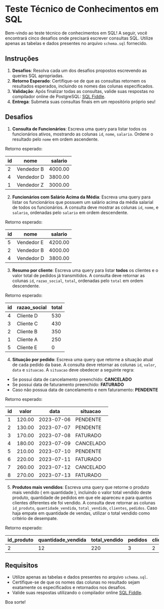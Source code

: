 # Teste Técnico de Conhecimentos em SQL

Bem-vindo ao teste técnico de conhecimentos em SQL! A seguir, você encontrará cinco desafios onde precisará escrever
consultas SQL. Utilize apenas as tabelas e dados presentes no arquivo `schema.sql` fornecido.

## Instruções

1. **Desafios**: Resolva cada um dos desafios propostos escrevendo as queries SQL apropriadas.
2. **Retorno Esperado**: Certifique-se de que as consultas retornem os resultados esperados, incluindo os nomes das colunas especificados.
3. **Validação**: Após finalizar todas as consultas, valide suas respostas no compilador online de PostgreSQL:
[SQL Fiddle](https://sqlfiddle.com/postgresql/online-compiler).
4. **Entrega**: Submeta suas consultas finais em um repositório próprio seu!

## Desafios

1. **Consulta de Funcionários**: Escreva uma query para listar todos os funcionários ativos, mostrando as colunas
`id`, `nome`, `salario`. Ordene o resultado pelo `nome` em ordem ascendente.

Retorno esperado:

| id | nome       | salario |
|----|------------|---------|
| 2  | Vendedor B | 4000.00 |
| 4  | Vendedor D | 3800.00 |
| 1  | Vendedor Z | 3000.00 |


2. **Funcionários com Salário Acima da Média**: Escreva uma query para listar os funcionários que possuem um salário
acima da média salarial de todos os funcionários. A consulta deve mostrar as colunas `id`, `nome`, e `salario`,
ordenadas pelo `salario` em ordem descendente.

Retorno esperado:

| id | nome       | salario |
|----|------------|---------|
| 5  | Vendedor E | 4200.00 |
| 2  | Vendedor B | 4000.00 |
| 4  | Vendedor D | 3800.00 |

3. **Resumo por cliente**: Escreva uma query para listar **todos** os clientes e o valor total de pedidos já transmitidos.
A consulta deve retornar as colunas `id`, `razao_social`, `total`, ordenadas pelo `total` em ordem descendente.

Retorno esperado:

| id  | razao_social | total |
| --- | ------------ | ----- |
| 4   | Cliente D    | 530   |
| 3   | Cliente C    | 430   |
| 2   | Cliente B    | 350   |
| 1   | Cliente A    | 250   |
| 5   | Cliente E    | 0     |

4. **Situação por pedido**: Escreva uma query que retorne a situação atual de cada pedido da base. A consulta deve retornar as colunas `id`, `valor`, `data` e `situacao`. A `situacao` deve obedecer a seguinte regra:
* Se possui data de cancelamento preenchido: **CANCELADO**
* Se possui data de faturamento preenchido: **FATURADO**
* Caso não possua data de cancelamento e nem faturamento: **PENDENTE**

Retorno esperado:

| id  | valor  | data       | situacao  |
| --- | ------ | ---------- |-----------|
| 1   | 120.00 | 2023-07-06 | PENDENTE  |
| 2   | 130.00 | 2023-07-07 | PENDENTE  |
| 3   | 170.00 | 2023-07-08 | FATURADO  |
| 4   | 180.00 | 2023-07-09 | CANCELADO |
| 5   | 210.00 | 2023-07-10 | PENDENTE  |
| 6   | 220.00 | 2023-07-11 | FATURADO  |
| 7   | 260.00 | 2023-07-12 | CANCELADO |
| 8   | 270.00 | 2023-07-13 | FATURADO  |

5. **Produtos mais vendidos**: Escreva uma query que retorne o produto mais vendido ( em quantidade ), incluindo o valor total vendido deste produto,
quantidade de pedidos em que ele apareceu e para quantos clientes diferentes ele foi vendido. A consulta deve retornar as colunas
`id_produto`, `quantidade_vendida`, `total_vendido`, `clientes`, `pedidos`. Caso haja empate em quantidade de vendas, utilizar o total vendido como
critério de desempate.

Retorno esperado:

| id_produto | quantidade_vendida | total_vendido | pedidos | clientes |
| ---------- | ------------------ | ------------- | ------- | -------- |
| 2          | 12                 | 220           | 3       | 2        |


## Requisitos

- Utilize apenas as tabelas e dados presentes no arquivo `schema.sql`.
- Certifique-se de que os nomes das colunas no resultado sejam exatamente os especificados e retornados nos desafios.
- Valide suas respostas utilizando o compilador online [SQL Fiddle](https://sqlfiddle.com/postgresql/online-compiler).

Boa sorte!
